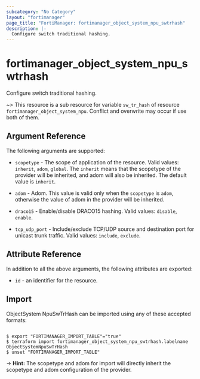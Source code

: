 ```yaml
---
subcategory: "No Category"
layout: "fortimanager"
page_title: "FortiManager: fortimanager_object_system_npu_swtrhash"
description: |-
  Configure switch traditional hashing.
---
```


# fortimanager_object_system_npu_swtrhash
Configure switch traditional hashing.

~> This resource is a sub resource for variable `sw_tr_hash` of resource `fortimanager_object_system_npu`. Conflict and overwrite may occur if use both of them.



## Argument Reference


The following arguments are supported:

* `scopetype` - The scope of application of the resource. Valid values: `inherit`, `adom`, `global`. The `inherit` means that the scopetype of the provider will be inherited, and adom will also be inherited. The default value is `inherit`.
* `adom` - Adom. This value is valid only when the `scopetype` is `adom`, otherwise the value of adom in the provider will be inherited.

* `draco15` - Enable/disable DRACO15 hashing. Valid values: `disable`, `enable`.

* `tcp_udp_port` - Include/exclude TCP/UDP source and destination port for unicast trunk traffic. Valid values: `include`, `exclude`.



## Attribute Reference

In addition to all the above arguments, the following attributes are exported:
* `id` - an identifier for the resource.

## Import

ObjectSystem NpuSwTrHash can be imported using any of these accepted formats:
```

$ export "FORTIMANAGER_IMPORT_TABLE"="true"
$ terraform import fortimanager_object_system_npu_swtrhash.labelname ObjectSystemNpuSwTrHash
$ unset "FORTIMANAGER_IMPORT_TABLE"
```
-> **Hint:** The scopetype and adom for import will directly inherit the scopetype and adom configuration of the provider.
